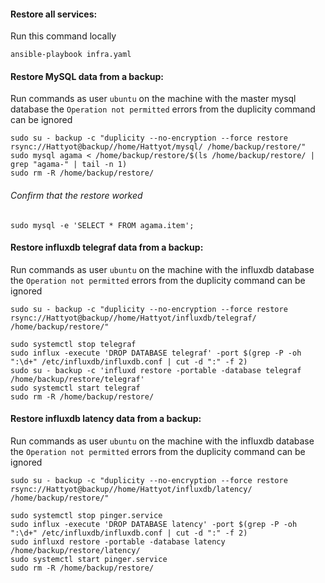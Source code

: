 #### Restore all services:
Run this command locally

    ansible-playbook infra.yaml

#### Restore MySQL data from a backup:
Run commands as user `ubuntu` on the machine with the master mysql database
the `Operation not permitted` errors from the duplicity command can be ignored

    sudo su - backup -c "duplicity --no-encryption --force restore rsync://Hattyot@backup//home/Hattyot/mysql/ /home/backup/restore/"
    sudo mysql agama < /home/backup/restore/$(ls /home/backup/restore/ | grep "agama-" | tail -n 1) 
    sudo rm -R /home/backup/restore/

###### Confirm that the restore worked
    
    sudo mysql -e 'SELECT * FROM agama.item';

#### Restore influxdb telegraf data from a backup:
Run commands as user `ubuntu` on the machine with the influxdb database
the `Operation not permitted` errors from the duplicity command can be ignored

    sudo su - backup -c "duplicity --no-encryption --force restore rsync://Hattyot@backup//home/Hattyot/influxdb/telegraf/ /home/backup/restore/"

    sudo systemctl stop telegraf
    sudo influx -execute 'DROP DATABASE telegraf' -port $(grep -P -oh ":\d+" /etc/influxdb/influxdb.conf | cut -d ":" -f 2)
    sudo su - backup -c 'influxd restore -portable -database telegraf /home/backup/restore/telegraf'
    sudo systemctl start telegraf
    sudo rm -R /home/backup/restore/

#### Restore influxdb latency data from a backup:
Run commands as user `ubuntu` on the machine with the influxdb database
the `Operation not permitted` errors from the duplicity command can be ignored

    sudo su - backup -c "duplicity --no-encryption --force restore rsync://Hattyot@backup//home/Hattyot/influxdb/latency/ /home/backup/restore/"

    sudo systemctl stop pinger.service
    sudo influx -execute 'DROP DATABASE latency' -port $(grep -P -oh ":\d+" /etc/influxdb/influxdb.conf | cut -d ":" -f 2)
    sudo influxd restore -portable -database latency /home/backup/restore/latency/
    sudo systemctl start pinger.service
    sudo rm -R /home/backup/restore/